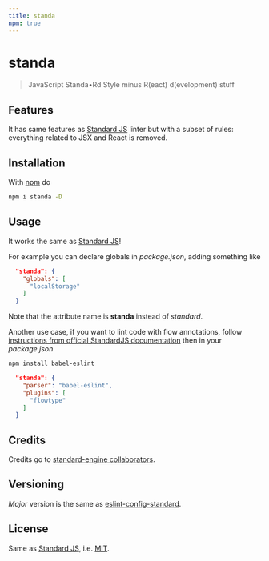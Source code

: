 ```yaml
---
title: standa
npm: true
---
```

# standa

> JavaScript Standa•Rd Style minus R(eact) d(evelopment) stuff

## Features

It has same features as [Standard JS](https://standardjs.com/) linter but
with a subset of rules: everything related to JSX and React is removed.

## Installation

With [npm](https://npmjs.org/) do

```bash
npm i standa -D
```

## Usage

It works the same as [Standard JS]!

For example you can declare globals in *package.json*, adding something like

```json
  "standa": {
    "globals": [
      "localStorage"
    ]
  }
```

Note that the attribute name is **standa** instead of *standard*.

Another use case, if you want to lint code with flow annotations, follow
[instructions from official StandardJS documentation](https://standardjs.com/#can-i-use-a-javascript-language-variant-like-flow-or-typescript)
then in your *package.json*

```bash
npm install babel-eslint
```

```json
  "standa": {
    "parser": "babel-eslint",
    "plugins": [
      "flowtype"
    ]
  }
```

## Credits

Credits go to [standard-engine collaborators](https://www.npmjs.com/package/standard-engine/access).

## Versioning

*Major* version is the same as [eslint-config-standard](https://github.com/standard/eslint-config-standard).

## License

Same as [Standard JS], i.e. [MIT](http://g14n.info/mit-license).

[Standard JS]: https://standardjs.com "StandardJS"
